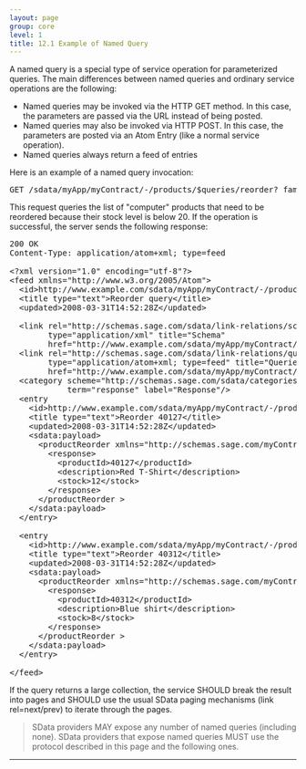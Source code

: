 ```yaml
---
layout: page
group: core
level: 1
title: 12.1 Example of Named Query
---
```


A named query is a special type of service operation for parameterized
queries. The main differences between named queries and ordinary service
operations are the following:

*   Named queries may be invoked via the HTTP GET method. In this case, the
parameters are passed via the URL instead of being posted.
*   Named queries may also be invoked via HTTP POST. In this case, the
parameters are posted via an Atom Entry (like a normal service operation).
*   Named queries always return a feed of entries

Here is an example of a named query invocation:

<pre>GET /sdata/myApp/myContract/-/products/$queries/reorder?_family=computer&amp;_threshold=20</pre>

This request queries the list of&nbsp;"computer" products that need to be
reordered because their stock level is below 20.&nbsp;If the operation is successful,
the server sends the following response:

<pre>200 OK
Content-Type: application/atom+xml; type=feed
&nbsp;
&lt;?xml version="1.0" encoding="utf-8"?&gt;
&lt;feed xmlns="http://www.w3.org/2005/Atom"&gt;
&nbsp; &lt;id&gt;http://www.example.com/sdata/myApp/myContract/-/products/$queries/reorder?_family=computer&amp;_minStock=20&lt;/id&gt;
&nbsp; &lt;title type="text"&gt;Reorder query&lt;/title&gt;
&nbsp; &lt;updated&gt;2008-03-31T14:52:28Z&lt;/updated&gt;

&nbsp; &lt;link rel="http://schemas.sage.com/sdata/link-relations/schema" 
&nbsp;&nbsp; &nbsp;&nbsp;&nbsp;&nbsp; type="application/xml" title="Schema" 
&nbsp;&nbsp;&nbsp;  &nbsp;&nbsp; href="http://www.example.com/sdata/myApp/myContract/-/$schema?version=5#productReorder" /&gt;
&nbsp; &lt;link rel="http://schemas.sage.com/sdata/link-relations/queries" 
&nbsp;&nbsp;  &nbsp;&nbsp;&nbsp; type="application/atom+xml; type=feed" title="Queries" 
&nbsp;&nbsp;&nbsp;&nbsp;  &nbsp; href="http://www.example.com/sdata/myApp/myContract/-/products/$queries" /&gt;
  &lt;category scheme="http://schemas.sage.com/sdata/categories" 
            term="response" label="Response"/&gt;
  &lt;entry
&nbsp;   &lt;id&gt;http://www.example.com/sdata/myApp/myContract/-/products/$queries/reorder('40127')&lt;/id&gt; 
&nbsp;   &lt;title type="text"&gt;Reorder 40127&lt;/title&gt;
&nbsp;   &lt;updated&gt;2008-03-31T14:52:28Z&lt;/updated&gt;
    &lt;sdata:payload&gt;
&nbsp;     &lt;productReorder xmlns="http://schemas.sage.com/myContract"&gt;
&nbsp;  &nbsp;&nbsp;   &lt;response&gt;
&nbsp;  &nbsp;&nbsp;&nbsp;&nbsp;   &lt;productId&gt;40127&lt;/productId&gt;
&nbsp;  &nbsp;&nbsp;&nbsp;&nbsp;   &lt;description&gt;Red T-Shirt&lt;/description&gt;
&nbsp;  &nbsp;&nbsp;&nbsp;&nbsp;   &lt;stock&gt;12&lt;/stock&gt;
&nbsp;&nbsp;  &nbsp;   &lt;/response&gt;
&nbsp;     &lt;/productReorder &gt;&nbsp; 
    &lt;/sdata:payload&gt;
  &lt;/entry&gt;

  &lt;entry
&nbsp;   &lt;id&gt;http://www.example.com/sdata/myApp/myContract/-/products/$queries/reorder('40312')&lt;/id&gt; 
&nbsp;   &lt;title type="text"&gt;Reorder 40312&lt;/title&gt;
&nbsp;   &lt;updated&gt;2008-03-31T14:52:28Z&lt;/updated&gt;
    &lt;sdata:payload&gt;
&nbsp;     &lt;productReorder xmlns="http://schemas.sage.com/myContract"&gt;
&nbsp;  &nbsp;&nbsp;   &lt;response&gt;
&nbsp;  &nbsp;&nbsp;&nbsp;&nbsp;   &lt;productId&gt;40312&lt;/productId&gt;
&nbsp;  &nbsp;&nbsp;&nbsp;&nbsp;   &lt;description&gt;Blue shirt&lt;/description&gt;
&nbsp;  &nbsp;&nbsp;&nbsp;&nbsp;   &lt;stock&gt;8&lt;/stock&gt;
&nbsp;&nbsp;  &nbsp;   &lt;/response&gt;
&nbsp;     &lt;/productReorder &gt;&nbsp; 
    &lt;/sdata:payload&gt;
  &lt;/entry&gt;

&lt;/feed&gt;</pre>

If the query returns a large collection, the service SHOULD break the result
into pages and SHOULD use the usual SData paging mechanisms (link rel=next/prev)
to iterate through the pages.

<blockquote class="compliance">SData providers MAY expose any number of named queries
(including none). SData providers that expose named queries MUST use the
protocol described in this page and the following ones.</blockquote>

* * *
